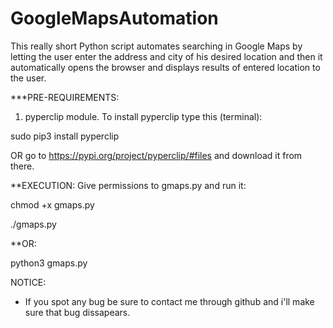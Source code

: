# GoogleMapsAutomation
This really short Python script automates searching in Google Maps by letting the user enter the address and city of his desired location and then it automatically opens the browser and displays results of entered location to the user.




***PRE-REQUIREMENTS:


1. pyperclip module.
To install pyperclip type this (terminal):

sudo pip3 install pyperclip

OR go to https://pypi.org/project/pyperclip/#files and download it from there.


**EXECUTION:
Give permissions to gmaps.py and run it:

chmod +x gmaps.py

./gmaps.py

**OR:

python3 gmaps.py

NOTICE:
- If you spot any bug be sure to contact me through github and i'll make sure that bug dissapears.
